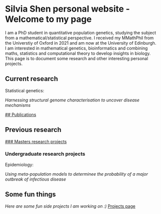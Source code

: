 # Silvia Shen personal website - Welcome to my page 

I am a PhD student in quantitative population genetics, studying the subject from a mathematical/statistical perspective. I received my MMathPhil from the Universtiy of Oxford in 2021 and am now at the University of Edinburgh. I am interested in mathematical genetics, bioinformatics and combining maths, statistics and computational theory to develop insights in biology. This page is to document some research and other interesting personal projects.

## Current research

Statistical genetics:

*Harnessing structural genome characterisation to uncover disease mechanisms*

[## Publications](publications.md)

## Previous research

[### Masters research projects](masters.md)

### Undergraduate research projects

Epidemiology:

*Using meta-population models to determinee the probability of a major outbreak of infectious disease*

## Some fun things

*Here are some fun side projects I am working on :)*
[Projects page](side_projects.md)

